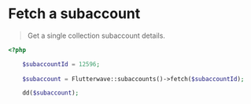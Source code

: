 # Fetch a subaccount

> Get a single collection subaccount details.

```php
<?php

    $subaccountId = 12596;
    
    $subaccount = Flutterwave::subaccounts()->fetch($subaccountId);

    dd($subaccount);
```
